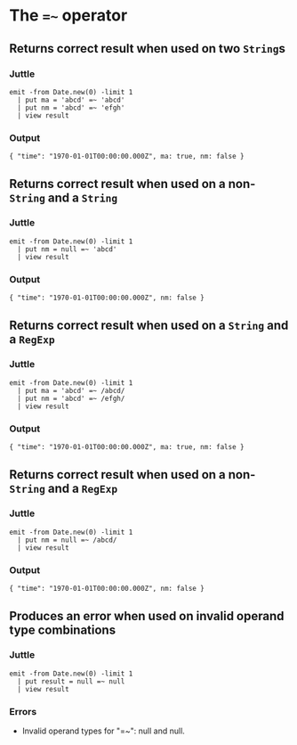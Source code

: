 The `=~` operator
=================

Returns correct result when used on two `String`s
-------------------------------------------------

### Juttle

    emit -from Date.new(0) -limit 1
      | put ma = 'abcd' =~ 'abcd'
      | put nm = 'abcd' =~ 'efgh'
      | view result

### Output

    { "time": "1970-01-01T00:00:00.000Z", ma: true, nm: false }

Returns correct result when used on a non-`String` and a `String`
-----------------------------------------------------------------

### Juttle

    emit -from Date.new(0) -limit 1
      | put nm = null =~ 'abcd'
      | view result

### Output

    { "time": "1970-01-01T00:00:00.000Z", nm: false }

Returns correct result when used on a `String` and a `RegExp`
-------------------------------------------------------------

### Juttle

    emit -from Date.new(0) -limit 1
      | put ma = 'abcd' =~ /abcd/
      | put nm = 'abcd' =~ /efgh/
      | view result

### Output

    { "time": "1970-01-01T00:00:00.000Z", ma: true, nm: false }

Returns correct result when used on a non-`String` and a `RegExp`
-----------------------------------------------------------------

### Juttle

    emit -from Date.new(0) -limit 1
      | put nm = null =~ /abcd/
      | view result

### Output

    { "time": "1970-01-01T00:00:00.000Z", nm: false }

Produces an error when used on invalid operand type combinations
----------------------------------------------------------------

### Juttle

    emit -from Date.new(0) -limit 1
      | put result = null =~ null
      | view result

### Errors

  * Invalid operand types for "=~": null and null.
